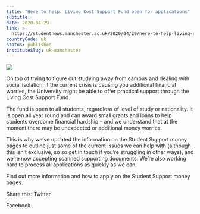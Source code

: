 ```yaml
---
title: "Here to help: Living Cost Support Fund open for applications"
subtitle: 
date: 2020-04-29
link: >-
  https://studentnews.manchester.ac.uk/2020/04/29/here-to-help-living-cost-support-fund-open-for-applications/
countryCode: uk
status: published
instituteSlug: uk-manchester
---
```

![](https://i0.wp.com/studentnews.manchester.ac.uk/wp-content/uploads/2019/01/livingcostsupportfund1200x600.png?fit=1200%2C600&ssl=1)

On top of trying to figure out studying away from campus and dealing with social isolation, if the current crisis is causing you additional financial worries, the University might be able to offer practical support through the Living Cost Support Fund.

The fund is open to all students, regardless of level of study or nationality. It is open all year round and can award small grants and loans to help students overcome financial hardship – and we understand that at the moment there may be unexpected or additional money worries.

This is why we’ve updated the information on the Student Support money pages to outline just some of the current issues we can help with (although this isn’t exclusive, so so get in touch if you’re struggling in other ways), and we’re now accepting scanned supporting documents. We’re also working hard to process all applications as quickly as we can.

Find out more information and how to apply on the Student Support money pages.

Share this: Twitter

Facebook

